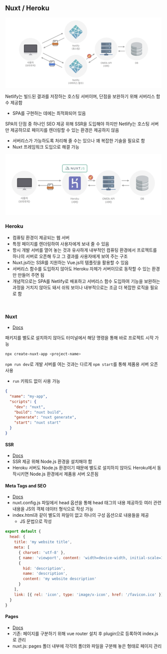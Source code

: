## Nuxt / Heroku

<img src="../images/7-7.png" width="700px" />

Netlify는 빌드된 결과를 저장하는 호스팅 서버이며, 단점을 보완하기 위해 서버리스 함수 제공함

- SPA를 구현하는 데에는 최적화되어 있음

SPA의 단점 중 하나인 SEO 제공 위해 SSR을 도입해야 하지만 Netlify는 호스팅 서버만 제공하므로 페이지를 렌더링할 수 있는 환경은 제공하지 않음

- 서버리스가 가능하도록 처리해 줄 수는 있으나 꽤 복잡한 기술을 필요로 함
- Nuxt 프레임워크 도입으로 해결 가능

<img src="../images/7-8.png" width="700px" />

<br/>

### Heroku

- 컴퓨팅 환경이 제공되는 웹 서버
- 특정 페이지를 렌더링하여 사용자에게 보내 줄 수 있음
- 항시 개발 서버를 열어 놓는 것과 유사하게 내부적인 컴퓨팅 환경에서 프로젝트를 하나의 서버로 오픈해 두고 그 결과를 사용자에게 보여 주는 구조
- Nuxt.js라는 SSR를 지원하는 Vue.js의 템플릿을 활용할 수 있음
- 서버리스 함수를 도입하지 않아도 Heroku 자체가 서버이므로 동작할 수 있는 환경만 만들어 주면 됨
- 개념적으로는 SPA를 Netlify로 배포하고 서버리스 함수 도입하여 기능을 보완하는 과정을 거치지 않아도 돼서 쉬워 보이나 내부적으로는 조금 더 복잡한 로직을 필요로 함

<br/>

### Nuxt

- [Docs](https://nuxtjs.org/docs/get-started/installation)

패키지를 별도로 설치하지 않아도 터미널에서 해당 명령을 통해 바로 프로젝트 시작 가능

```bash
npx create-nuxt-app <project-name>
```

`npm run dev`로 개발 서버를 여는 것과는 다르게 `npm start`를 통해 제품용 서버 오픈 사용

- `run` 키워드 없이 사용 가능

```json
{
  "name": "my-app",
  "scripts": {
    "dev": "nuxt",
    "build": "nuxt build",
    "generate": "nuxt generate",
    "start": "nuxt start"
  }
}
```

#### SSR

- [Docs](https://nuxtjs.org/docs/concepts/server-side-rendering)
- SSR 제공 위해 Node.js 환경을 설치해야 함
- Heroku 서버도 Node.js 환경이기 때문에 별도로 설치하지 않아도 Heroku에서 동작시키면 Node.js 환경에서 제품용 서버 오픈됨

#### Meta Tags and SEO

- [Docs](https://nuxtjs.org/docs/features/meta-tags-seo)
- nuxt.config.js 파일에서 head 옵션을 통해 head 태그의 내용 제공하듯 여러 관련 내용을 JS의 객체 데이터 형식으로 작성 가능
- index.html과 같이 별도의 파일이 없고 하나의 구성 옵션으로 내용들을 제공
    - JS 문법으로 작성

```jsx
export default {
  head: {
    title: 'my website title',
    meta: [
      { charset: 'utf-8' },
      { name: 'viewport', content: 'width=device-width, initial-scale=1' },
      {
        hid: 'description',
        name: 'description',
        content: 'my website description'
      }
    ],
    link: [{ rel: 'icon', type: 'image/x-icon', href: '/favicon.ico' }]
  }
}
```

#### Pages

- [Docs](https://nuxtjs.org/docs/directory-structure/pages)
- 기존: 페이지를 구분하기 위해 vue router 설치 후 plugin으로 등록하여 index.js로 관리
- nuxt.js: pages 폴더 내부에 각각의 폴더와 파일을 구분해 놓은 형태로 페이지 관리